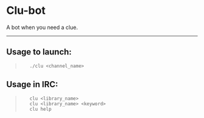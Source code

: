 Clu-bot
===========================

A bot when you need a clue.

***

## Usage to launch:

>        ./clu <channel_name>

## Usage in IRC:

>        clu <library_name>
>        clu <library_name> <keyword>
>        clu help